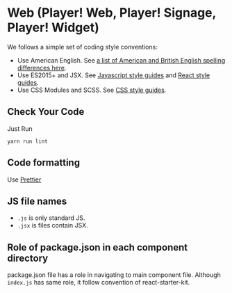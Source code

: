 # Web (Player! Web, Player! Signage, Player! Widget)

We follows a simple set of coding style conventions:

* Use American English. See [a list of American and British English spelling differences here](http://en.wikipedia.org/wiki/American_and_British_English_spelling_differences).
* Use ES2015+ and JSX. See [Javascript style guides](https://github.com/airbnb/javascript) and [React style guides](https://github.com/airbnb/javascript/tree/master/react).
* Use CSS Modules and SCSS. See [CSS style guides](https://github.com/stylelint/stylelint-config-standard).

## Check Your Code

Just Run

    yarn run lint

## Code formatting

Use [Prettier](https://github.com/prettier/prettier)

## JS file names

* `.js` is only standard JS.
* `.jsx` is files contain JSX.

## Role of package.json in each component directory

package.json file has a role in navigating to main component file.
Although `index.js` has same role, it follow convention of react-starter-kit.
